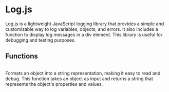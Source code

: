 # Log.js
Log.js is a lightweight JavaScript logging library that provides a simple and customizable way to log variables, objects, and errors. It also includes a function to display log messages in a div element. This library is useful for debugging and testing purposes.
## Functions
```Log.formatObject
```
Formats an object into a string representation, making it easy to read and debug. This function takes an object as input and returns a string that represents the object's properties and values.
